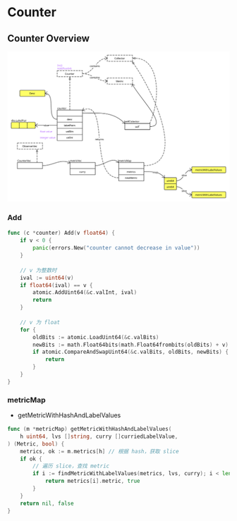 # Counter

## Counter Overview

![Counter Overview](images/counter_overview.svg)

### Add

```go
func (c *counter) Add(v float64) {
	if v < 0 {
		panic(errors.New("counter cannot decrease in value"))
	}

	// v 为整数时
	ival := uint64(v)
	if float64(ival) == v {
		atomic.AddUint64(&c.valInt, ival)
		return
	}

	// v 为 float
	for {
		oldBits := atomic.LoadUint64(&c.valBits)
		newBits := math.Float64bits(math.Float64frombits(oldBits) + v)
		if atomic.CompareAndSwapUint64(&c.valBits, oldBits, newBits) {
			return
		}
	}
}
```

### metricMap

- getMetricWithHashAndLabelValues

```go
func (m *metricMap) getMetricWithHashAndLabelValues(
	h uint64, lvs []string, curry []curriedLabelValue,
) (Metric, bool) {
	metrics, ok := m.metrics[h]	// 根据 hash，获取 slice
	if ok {
		// 遍历 slice，查找 metric
		if i := findMetricWithLabelValues(metrics, lvs, curry); i < len(metrics) {
			return metrics[i].metric, true
		}
	}
	return nil, false
}
```
